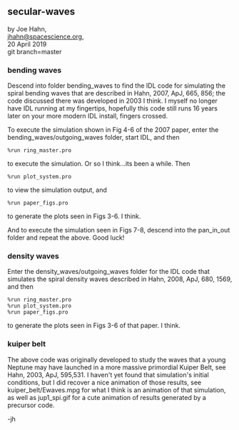 ## secular-waves

by Joe Hahn,<br />
jhahn@spacescience.org,<br />
20 April 2019<br />
git branch=master


### bending waves

Descend into folder bending_waves to find the IDL code for simulating the 
spiral bending waves that are described in Hahn, 2007, ApJ, 665, 856;
the code discussed there was developed in 2003 I think.
I myself no longer have IDL running at my fingertips, hopefully this code 
still runs 16 years later on your more modern IDL install, fingers crossed.

To execute the simulation shown in Fig 4-6 of the 2007 paper, enter the 
bending_waves/outgoing_waves folder,
start IDL, and then

    %run ring_master.pro

to execute the simulation. Or so I think...its been a while. Then

    %run plot_system.pro

to view the simulation output, and

    %run paper_figs.pro

to generate the plots seen in Figs 3-6. I think.

And to execute the simulation seen in Figs 7-8, descend into the pan_in_out folder
and repeat the above. Good luck!


### density waves

Enter the density_waves/outgoing_waves folder for the IDL code that simulates the 
spiral density waves described in Hahn, 2008, ApJ, 680, 1569, and then

    %run ring_master.pro
    %run plot_system.pro
    %run paper_figs.pro

to generate the plots seen in Figs 3-6 of that paper. I think.


### kuiper belt

The above code was originally developed to study the waves that a young Neptune
may have launched in a more massive primordial Kuiper Belt, see 
Hahn, 2003, ApJ, 595,531. I haven't yet found that
simulation's initial conditions, but I did recover a nice animation of those
results, see kuiper_belt/Ewaves.mpg for what I think is an animation of that 
simulation, as well as jup1_spi.gif for
 a cute animation of results generated by a precursor code.

-jh
